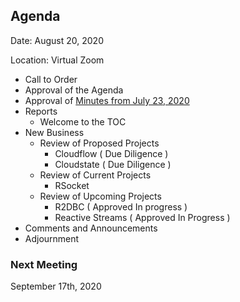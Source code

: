 ## Agenda

Date: August 20, 2020

Location: Virtual Zoom

 - Call to Order
  - Approval of the Agenda
  - Approval of [Minutes from July 23, 2020](https://github.com/reactivefoundation/toc/blob/master/meetings/2020-07-23/minutes.md)
 - Reports
    - Welcome to the TOC
 - New Business
   - Review of Proposed Projects
     - Cloudflow ( Due Diligence )
     - Cloudstate ( Due Diligence )
   - Review of Current Projects
     - RSocket
   - Review of Upcoming Projects
     - R2DBC ( Approved In progress )
     - Reactive Streams ( Approved In Progress )
 - Comments and Announcements
 - Adjournment

### Next Meeting 
September 17th, 2020
